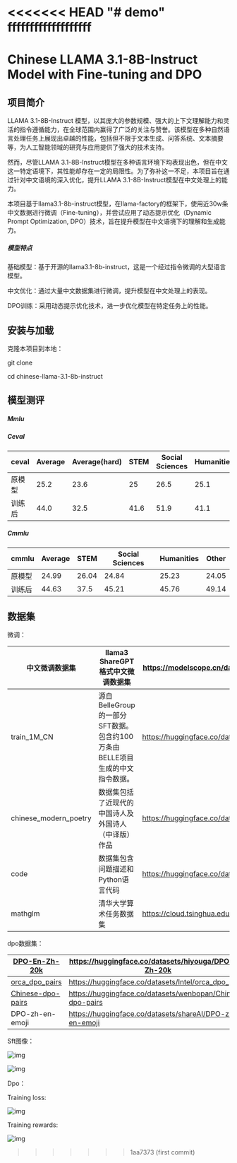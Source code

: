 <<<<<<< HEAD
"# demo" fffffffffffffffffff
=======
# Chinese LLAMA 3.1-8B-Instruct Model with Fine-tuning and DPO

## 项目简介

LLAMA 3.1-8B-Instruct 模型，以其庞大的参数规模、强大的上下文理解能力和灵活的指令遵循能力，在全球范围内赢得了广泛的关注与赞誉。该模型在多种自然语言处理任务上展现出卓越的性能，包括但不限于文本生成、问答系统、文本摘要等，为人工智能领域的研究与应用提供了强大的技术支持。

然而，尽管LLAMA 3.1-8B-Instruct模型在多种语言环境下均表现出色，但在中文这一特定语境下，其性能却存在一定的局限性。为了弥补这一不足，本项目旨在通过针对中文语境的深入优化，提升LLAMA 3.1-8B-Instruct模型在中文处理上的能力。

本项目基于llama3.1-8b-instruct模型，在llama-factory的框架下，使用近30w条中文数据进行微调（Fine-tuning），并尝试应用了动态提示优化（Dynamic Prompt Optimization, DPO）技术，旨在提升模型在中文语境下的理解和生成能力。



##### 模型特点

基础模型：基于开源的llama3.1-8b-instruct，这是一个经过指令微调的大型语言模型。

中文优化：通过大量中文数据集进行微调，提升模型在中文处理上的表现。

DPO训练：采用动态提示优化技术，进一步优化模型在特定任务上的性能。

 

## 安装与加载

克隆本项目到本地：

git clone 

cd chinese-llama-3.1-8b-instruct

 

## 模型测评

##### Mmlu

##### Ceval

| **ceval** | Average | Average(hard) | STEM | Social Sciences | Humanities | Other |
| --------- | ------- | ------------- | ---- | --------------- | ---------- | ----- |
| 原模型    | 25.2    | 23.6          | 25   | 26.5            | 25.1       | 24.3  |
| 训练后    | 44.0    | 32.5          | 41.6 | 51.9            | 41.1       | 44.0  |

##### Cmmlu

| **cmmlu** | Average | STEM  | Social Sciences | Humanities | Other |
| --------- | ------- | ----- | --------------- | ---------- | ----- |
| 原模型    | 24.99   | 26.04 | 24.84           | 25.23      | 24.05 |
| 训练后    | 44.63   | 37.5  | 45.21           | 45.76      | 49.14 |

 

## 数据集

微调：

| 中文微调数据集        | llama3 ShareGPT格式中文微调数据集                            | https://modelscope.cn/datasets/zhuangxialie/Llama3-Chinese-Dataset/files |
| --------------------- | ------------------------------------------------------------ | ------------------------------------------------------------ |
| train_1M_CN           | 源自BelleGroup的一部分SFT数据。包含约100万条由BELLE项目生成的中文指令数据。 | https://huggingface.co/datasets/BelleGroup/train_1M_CN       |
| chinese_modern_poetry | 数据集包括了近现代的中国诗人及外国诗人（中译版）作品         | https://huggingface.co/datasets/Iess/chinese_modern_poetry   |
| code                  | 数据集包含问题描述和Python语言代码                           | https://huggingface.co/datasets/iamtarun/python_code_instructions_18k_alpaca |
| mathglm               | 清华大学算术任务数据集                                       | https://cloud.tsinghua.edu.cn/d/8d9ee3e52bb54afd9c16/        |

dpo数据集：

| [DPO-En-Zh-20k](https://huggingface.co/datasets/hiyouga/DPO-En-Zh-20k) | https://huggingface.co/datasets/hiyouga/DPO-En-Zh-20k      |
| ------------------------------------------------------------ | ---------------------------------------------------------- |
| [orca_dpo_pairs](https://huggingface.co/datasets/Intel/orca_dpo_pairs) | https://huggingface.co/datasets/Intel/orca_dpo_pairs       |
| [Chinese-dpo-pairs](https://huggingface.co/datasets/wenbopan/Chinese-dpo-pairs) | https://huggingface.co/datasets/wenbopan/Chinese-dpo-pairs |
| DPO-zh-en-emoji                                              | https://huggingface.co/datasets/shareAI/DPO-zh-en-emoji    |

 

Sft图像：

![img](README.assets/clip_image002.gif)

![img](README.assets/clip_image004.gif)

Dpo：

Training loss:

![img](README.assets/clip_image006.gif)

Training rewards:

![img](README.assets/clip_image008.gif)

 

 
>>>>>>> 1aa7373 (first commit)
